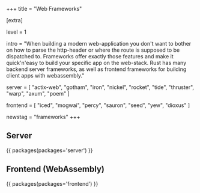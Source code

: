 +++
title = "Web Frameworks"

[extra]

level = 1

intro = "When building a modern web-application you don't want to bother on how to parse the http-header or where the route is supposed to be dispatched to. Frameworks offer exactly those features and make it quick'n'easy to build your specific app on the web-stack. Rust has many backend server frameworks, as well as frontend frameworks for building client apps with webassembly."

server = [
  "actix-web",
  "gotham",
  "iron",
  "nickel",
  "rocket",
  "tide",
  "thruster",
  "warp",
  "axum",
  "poem"
]

frontend = [
  "iced",
  "mogwai",
  "percy",
  "sauron",
  "seed",
  "yew",
  "dioxus"
]

newstag = "frameworks"
+++

<h2 id="server">Server</h2>

{{ packages(packages='server') }}

<h2 id="frontend">Frontend (WebAssembly)</h2>

{{ packages(packages='frontend') }}
